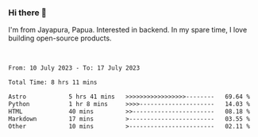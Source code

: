 ### Hi there 👋

I'm from Jayapura, Papua. Interested in backend. In my spare time, I love building open-source products.

<br>

 
 <!--START_SECTION:waka-->

```txt
From: 10 July 2023 - To: 17 July 2023

Total Time: 8 hrs 11 mins

Astro            5 hrs 41 mins   >>>>>>>>>>>>>>>>>--------   69.64 %
Python           1 hr 8 mins     >>>>---------------------   14.03 %
HTML             40 mins         >>-----------------------   08.18 %
Markdown         17 mins         >------------------------   03.55 %
Other            10 mins         >------------------------   02.11 %
```

<!--END_SECTION:waka-->

